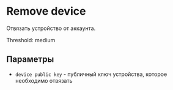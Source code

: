 # Remove device

Отвязать устройство от аккаунта.

Threshold: medium


## Параметры

- `device public key` - публичный ключ устройства, которое необходимо отвязать


<!--
## Ошибки

- REMOVE_DEVICE_MALFORMED - неверные входящие данные
- REMOVE_DEVICE_UNKNOWN - публичный ключ устройства не привязан к данному аккаунту
-->